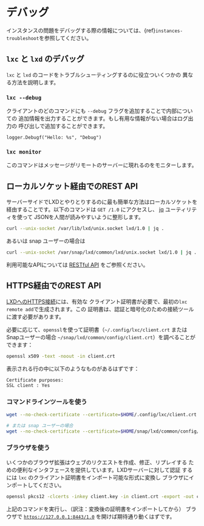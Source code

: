 # デバッグ
インスタンスの問題をデバッグする際の情報については、{ref}`instances-troubleshoot`を参照してください。

## `lxc` と `lxd` のデバッグ

`lxc` と `lxd` のコードをトラブルシューティングするのに役立ついくつかの
異なる方法を説明します。

### `lxc --debug`

クライアントのどのコマンドにも `--debug` フラグを追加することで内部についての
追加情報を出力することができます。もし有用な情報がない場合はログ出力の
呼び出しで追加することができます。

    logger.Debugf("Hello: %s", "Debug")

### `lxc monitor`

このコマンドはメッセージがリモートのサーバーに現れるのをモニターします。

## ローカルソケット経由でのREST API

サーバーサイドでLXDとやりとりするのに最も簡単な方法はローカルソケットを
経由することです。以下のコマンドは `GET /1.0` にアクセスし、
[jq](https://stedolan.github.io/jq/tutorial/) ユーティリティを使って
JSONを人間が読みやすいように整形します。

```bash
curl --unix-socket /var/lib/lxd/unix.socket lxd/1.0 | jq .
```

あるいは snap ユーザーの場合は

```bash
curl --unix-socket /var/snap/lxd/common/lxd/unix.socket lxd/1.0 | jq .
```

利用可能なAPIについては [RESTful API](rest-api.md) をご参照ください。

## HTTPS経由でのREST API

[LXDへのHTTPS接続](security.md)には、有効な
クライアント証明書が必要で、最初の`lxc remote add`で生成されます。この
証明書は、認証と暗号化のための接続ツールに渡す必要があります。

必要に応じて、`openssl`を使って証明書（`~/.config/lxc/client.crt`
またはSnapユーザーの場合 `~/snap/lxd/common/config/client.crt`）を調べることができます：

```bash
openssl x509 -text -noout -in client.crt
```

表示される行の中に以下のようなものがあるはずです：

    Certificate purposes:
    SSL client : Yes


### コマンドラインツールを使う

```bash
wget --no-check-certificate --certificate=$HOME/.config/lxc/client.crt --private-key=$HOME/.config/lxc/client.key -qO - https://127.0.0.1:8443/1.0

# または snap ユーザーの場合
wget --no-check-certificate --certificate=$HOME/snap/lxd/common/config/client.crt --private-key=$HOME/snap/lxd/common/config/client.key -qO - https://127.0.0.1:8443/1.0
```

### ブラウザを使う

いくつかのブラウザ拡張はウェブのリクエストを作成、修正、リプレイする
ための便利なインタフェースを提供しています。LXDサーバーに対して認証
するには `lxc` のクライアント証明書をインポート可能な形式に変換し
ブラウザにインポートしてください。

```bash
openssl pkcs12 -clcerts -inkey client.key -in client.crt -export -out client.pfx
```

上記のコマンドを実行し、（訳注：変換後の証明書をインポートしてから）
ブラウザで [`https://127.0.0.1:8443/1.0`](https://127.0.0.1:8443/1.0) を開けば期待通り動くはずです。
